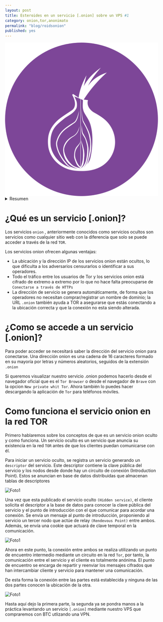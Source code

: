 ```yaml
---
layout: post
title: Esteroides en un servicio [.onion] sobre un VPS #1
category: onion,tor,anonimato
permalink: "blog/roidsonion"
published: yes
---
```


<img class="differentSize30" src="/assets/img/torlogo.png" alt="Foto1" style="margin:auto; display:block;">

<details>
  <summary>Resumen</summary>

  
  Voy a escribir una serie de posts sobre el securizado y anonimato(`con esteroides`) a la hora de levantar un servicio onion y aplicar reglas fundamentales como también conocer   los conceptos de lo que vamos haciendo, espero que lo disfruten.
  
</details>

# ¿Qué es un servicio [.onion]?

Los servicios `onion` , anteriormente conocidos como servicios ocultos son servicios como cualquier sitio web con la diferencia que solo se puede acceder a través de la red `TOR`.

Los servicios onion ofrecen algunas ventajas:

* La ubicación y la dirección IP de los servicios onion están ocultos, lo que dificulta a los adversarios censurarlos o identificar a sus operadores.
* Todo el tráfico entre los usuarios de Tor y los servicios onion está cifrado de extremo a extremo por lo que no hace falta preocuparse de `Conectarse a través de HTTPs`
* La dirección de servicio se genera automáticamente, de forma que los operadores no necesitan comprar/registrar un nombre de dominio; la URL `.onion` también ayuda a TOR a asegurarse que estás conectando a la ubicación correcta y que la conexión no esta siendo alterada.

# ¿Como se accede a un servicio [.onion]?

Para poder acceder se necesitará saber la dirección del servicio onion para conectarse. Una dirección onion es una cadena de 16 caracteres formado en su mayoría por letras y números aleatorios, seguidos de la extensión `.onion`

Si queremos visualizar nuestro servicio .onion podemos hacerlo desde el navegador oficial que es el `Tor Browser` o desde el navegador de `Brave` con la opcion `New private whit Tor`. Ahora también lo puedes hacer descargando la aplicación de `Tor` para teléfonos móviles.

# Como funciona el servicio onion en la red TOR

Primero hablaremos sobre los conceptos de que es un servicio onion oculto y como funciona. Un servicio oculto es un servicio que anuncia su existencia en la red `TOR` antes de que los clientes puedan comunicarse con él.

Para iniciar un servicio oculto, se registra un servicio generando un `descriptor` del servicio. Este descriptor contiene la clave pública del servicio y los nodos desde donde hay un circuito de conexión (Introduction Point). Estos se anuncian en base de datos distribuidas que almacenan tablas de descriptores

<img class="differentSize60" src="https://www.error509.com/wp-content/uploads/2017/12/122817_0743_TORPrimeros1.png" alt="Foto1" style="margin:auto; display:block;">

Una vez que esta publicado el servicio oculto `(Hidden service)`, el cliente solicita el descriptor a la base de datos para conocer la clave pública del servicio y el punto de introducción con el que comunicar para acordar una conexión. Se envía un mensaje al punto de introducción, proponiendo al servicio un tercer nodo que actúe de relay `(Rendevous Point)` entre ambos. Además, se envía una cookie que actuará de clave temporal en la comunicación.


<img class="differentSize60" src="https://www.error509.com/wp-content/uploads/2017/12/122817_0743_TORPrimeros2.png" alt="Foto1" style="margin:auto; display:block;">

Ahora en este punto, la conexión entre ambos se realiza utilizando un punto de encuentro intermedio mediante un circuito en la red `Tor`, por tanto, la comunicación entre el servicio y el cliente es totalmente anónima. El punto de encuentro se encarga de repartir y reenviar los mensajes cifrados que han intercambiar cliente y servicio para mantener una comunicación.

De esta forma la conexión entre las partes está establecida y ninguna de las dos partes conocen la ubicación de la otra.

<img class="differentSize60" src="https://www.error509.com/wp-content/uploads/2017/12/122817_0743_TORPrimeros3.png" alt="Foto1" style="margin:auto; display:block;">

Hasta aquí dejo la primera parte, la segunda ya se pondra manos a la práctica levantando un servicio `[.onion]` mediante nuestro VPS que compraremos con BTC utlizando una VPN.

